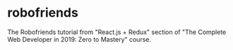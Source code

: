 # robofriends
The Robofriends tutorial from "React.js + Redux" section of "The Complete Web Developer in 2019: Zero to Mastery" course.